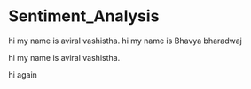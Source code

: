 # Sentiment_Analysis

hi my name is aviral vashistha.
hi my name is Bhavya bharadwaj

hi my name is aviral vashistha.


hi again
